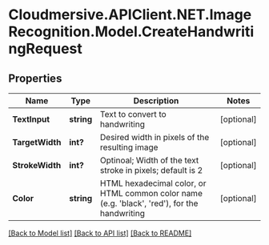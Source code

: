 # Cloudmersive.APIClient.NET.ImageRecognition.Model.CreateHandwritingRequest
## Properties

Name | Type | Description | Notes
------------ | ------------- | ------------- | -------------
**TextInput** | **string** | Text to convert to handwriting | [optional] 
**TargetWidth** | **int?** | Desired width in pixels of the resulting image | [optional] 
**StrokeWidth** | **int?** | Optinoal; Width of the text stroke in pixels; default is 2 | [optional] 
**Color** | **string** | HTML hexadecimal color, or HTML common color name (e.g. &#39;black&#39;, &#39;red&#39;), for the handwriting | [optional] 

[[Back to Model list]](../README.md#documentation-for-models) [[Back to API list]](../README.md#documentation-for-api-endpoints) [[Back to README]](../README.md)

